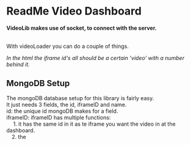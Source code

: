 # ReadMe Video Dashboard #   
**VideoLib makes use of socket, to connect with the server.**<br><br>

With videoLoader you can do a couple of things.   

*In the html the iframe id's all should be a certain 'video' with a number behind it.*     
## MongoDB Setup ##
The mongoDB database setup for this library is fairly easy.  
It just needs 3 fields, the id, iframeID and name.  
id: the unique id mongoDB makes for a field.  
iframeID: iframeID has multiple functions:  
           &emsp; 1. it has the same id in it as te iframe you want the video in at the dashboard.  
            &emsp;2. the <title> of each seperate screen should be the same as the iframeID  
link: This has the unique youtube video id in it, thats the part after v=   

create a database first and link it in nodejs, get the cluster url and put in in the code  
const url = "mongodb+srv://username:password@cluster0-ybw87.mongodb.net/test?retryWrites=true&w=majority";   

## Functions In VideoLib library ##  
**You can load the Page with videoLoader().loadPage()**  
This function only sends a message 'loadVideos' through socket, this means that the server side does the rest.   

*This is the server side function*
```
//Getting all videos from database  
let getVideos = () => {  
    //Connecting to database  
    MongoClient.connect(url, function(err, db) {  
        if (err) throw err;  
        var dbo = db.db(<Your database name>);  
        //Finding all videos in database  
        dbo.collection(<Your database collection name>).find({}).toArray(function(err, result) {  
            if (err) throw err;  
            let videos = result  
            //Sending to client  
            io.emit('VideoArray', videos );   **!!MAKE SURE THE EMIT IS CALLED 'VideoArray'!!**    
            db.close();  
          });  
      });  
}    
```

**You can reload the page with videoLoader().reloadPage()**  
the only thing this function does is clear the cache and reload the page, so when the user updated a video, you can use it to refresh.   

**You can update a video in the database with videoLoader().updateVideoDB(e)**  
This is what happens when the submitbutton gets pushed. The submitbutton has a dest parameter with the same number as the number the iframe id(of the iframe you want to change) has in it.  
Make sure that every sumbit button has a unique id, so the target.getattribute wil work.  
Because the function will use the click event of a certain button.   

What the function does is get the url out of the input field and push it into an array, and find which screen the video is for.  
Then it sends an array through socket with data ['iframeID','link'] and name 'newVideo' to the server.   
So if the server gets newVideo through socket, it will insert it in the database through this piece of code.        
**html form code**  
Make sure the form used is built up like this.    
*id of the first input field is link+'the same number used in the dest of submitbutton'*      

```
<input id='link1' type='text' placeholder="youtube link"/>
<input id='subm4' class="SubmitButton" type='submit'  dest='1'/>
 ```
 
   
*Server side code*   
```
//Inserting filled in video in database
 let insertVideo = (data) => {
    MongoClient.connect(url, function(err, db) {
        if (err) throw err;
        var dbo = db.db(<Your database name>);
        var newvalues = { $set: {link: data[1]} };
        var myquery = {iframeID: data[0]}
        //Insert with query
        dbo.collection(<Your database collection>).updateOne(myquery, newvalues, function(err, res) {
            if (err) throw err;
            console.log("1 document updated");
            db.close();
          });
      });
      io.emit('ReloadDash')
}
```
   
after putting a updated video in the database use videoLoader().reloadPage()
